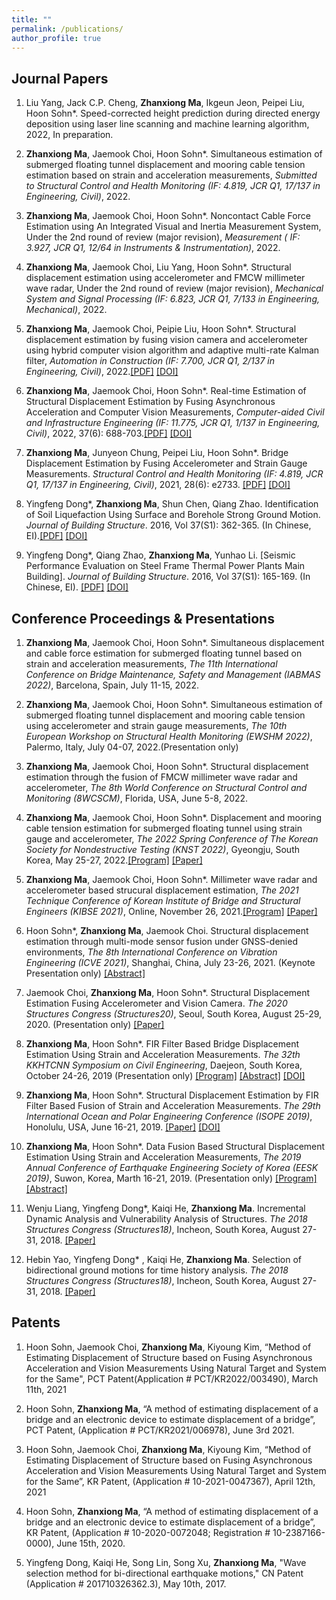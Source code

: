 ```yaml
---
title: ""
permalink: /publications/
author_profile: true
---
```

## Journal Papers


1. Liu Yang, Jack C.P. Cheng, **Zhanxiong Ma**, Ikgeun Jeon, Peipei Liu, Hoon Sohn*. Speed-corrected height prediction during directed energy deposition using laser line scanning and machine learning algorithm, 2022, In preparation.

2. **Zhanxiong Ma**, Jaemook Choi, Hoon Sohn\*. Simultaneous estimation of submerged floating tunnel displacement and mooring cable tension estimation based on strain and acceleration measurements, *Submitted to Structural Control and Health Monitoring (IF: 4.819, JCR Q1, 17/137 in Engineering, Civil)*, 2022. 

3. **Zhanxiong Ma**, Jaemook Choi, Hoon Sohn\*. Noncontact Cable Force Estimation using An Integrated Visual and Inertia Measurement System, Under the 2nd round of review (major revision), *Measurement ( IF: 3.927, JCR Q1, 12/64 in Instruments & Instrumentation)*, 2022.

4.  **Zhanxiong Ma**, Jaemook Choi, Liu Yang, Hoon Sohn\*. Structural displacement estimation using accelerometer and FMCW millimeter wave radar, Under the 2nd round of review (major revision), *Mechanical System and Signal Processing (IF: 6.823, JCR Q1, 7/133 in Engineering, Mechanical)*, 2022.

5.  **Zhanxiong Ma**, Jaemook Choi, Peipie Liu, Hoon Sohn\*. Structural displacement estimation by fusing vision camera and accelerometer using hybrid computer vision algorithm and adaptive multi-rate Kalman filter, *Automation in Construction (IF: 7.700, JCR Q1, 2/137 in Engineering, Civil)*, 2022.[[PDF]](https://mazhanxiong.github.io/files/AiC_104338.pdf) [[DOI]](https://doi.org/10.1016/j.autcon.2022.104338)

2.  **Zhanxiong Ma**, Jaemook Choi, Hoon Sohn\*. Real-time Estimation of Structural Displacement Estimation by Fusing Asynchronous Acceleration and Computer Vision Measurements, *Computer-aided Civil and Infrastructure Engineering (IF: 11.775, JCR Q1, 1/137 in Engineering, Civil)*, 2022, 37(6): 688-703.[[PDF]](https://mazhanxiong.github.io/files/mice_12767.pdf) [[DOI]](https://doi.org/10.1111/mice.12767)

3.	**Zhanxiong Ma**, Junyeon Chung, Peipei Liu, Hoon Sohn\*. Bridge Displacement Estimation by Fusing Accelerometer and Strain Gauge Measurements. *Structural Control and Health Monitoring (IF: 4.819, JCR Q1, 17/137 in Engineering, Civil)*, 2021, 28(6): e2733. [[PDF]](https://mazhanxiong.github.io/files/stc_2733.pdf) [[DOI]](https://doi.org/10.1002/stc.2733)

4.	Yingfeng Dong\*, **Zhanxiong Ma**, Shun Chen, Qiang Zhao. Identification of Soil Liquefaction Using Surface and Borehole Strong Ground Motion. *Journal of Building Structure*. 2016, Vol 37(S1): 362-365. (In Chinese, EI).[[PDF]](https://mazhanxiong.github.io/files/JBS_14006.pdf) [[DOI]](https://doi.org/10.14006/j.jzjgxb.2016.S1.051)


5.	Yingfeng Dong\*, Qiang Zhao, **Zhanxiong Ma**, Yunhao Li. [Seismic Performance Evaluation on Steel Frame Thermal Power Plants Main Building]. *Journal of Building Structure*. 2016, Vol 37(S1): 165-169. (In Chinese, EI). [[PDF]](https://mazhanxiong.github.io/files/JBS_051.pdf) [[DOI]](https://doi.org/10.14006/j.jzjgxb.2016.S1.024)

## Conference Proceedings & Presentations

1. **Zhanxiong Ma**, Jaemook Choi, Hoon Sohn\*. Simultaneous displacement and cable force estimation for submerged floating tunnel based on strain and acceleration measurements, *The 11th International Conference on Bridge Maintenance, Safety and Management (IABMAS 2022)*, Barcelona, Spain, July 11-15, 2022.

1. **Zhanxiong Ma**, Jaemook Choi, Hoon Sohn\*. Simultaneous estimation of submerged floating tunnel displacement and mooring cable tension using accelerometer and strain gauge measurements, *The 10th European Workshop on Structural Health Monitoring (EWSHM 2022)*, Palermo, Italy, July 04-07, 2022.(Presentation only)

2. **Zhanxiong Ma**, Jaemook Choi, Hoon Sohn\*. Structural displacement estimation through the fusion of FMCW millimeter wave radar and accelerometer, *The 8th World Conference on Structural Control and Monitoring (8WCSCM)*, Florida, USA, June 5-8, 2022.

1. **Zhanxiong Ma**, Jaemook Choi, Hoon Sohn\*. Displacement and mooring cable tension estimation for submerged floating tunnel using strain gauge and accelerometer, *The 2022 Spring Conference of The Korean Society for Nondestructive Testing (KNST 2022)*, Gyeongju, South Korea, May 25-27, 2022.[[Program]](https://mazhanxiong.github.io/files/KSNT_program.pdf) [[Paper]](https://mazhanxiong.github.io/files/KSNT_Draft.pdf)

3. **Zhanxiong Ma**, Jaemook Choi, Hoon Sohn\*. Millimeter wave radar and accelerometer based strucural displacement estimation, *The 2021 Technique Conference of Korean Institute of Bridge and Structural Engineers (KIBSE 2021)*, Online, November 26, 2021.[[Program]](https://mazhanxiong.github.io/files/2021%20KIBSE_Program1.pdf) [[Paper]](https://mazhanxiong.github.io/files/2021%20KIBSE_Paper.pdf)

3. Hoon Sohn\*, **Zhanxiong Ma**, Jaemook Choi. Structural displacement estimation through multi-mode sensor fusion under GNSS-denied environments, *The 8th International Conference on Vibration Engineering (ICVE 2021)*, Shanghai, China, July 23-26, 2021. (Keynote Presentation only) [[Abstract]](https://mazhanxiong.github.io/files/2021-ICVE%20Abstract.pdf)

5. Jaemook Choi, **Zhanxiong Ma**, Hoon Sohn\*. Structural Displacement Estimation Fusing Accelerometer and Vision Camera. *The 2020 Structures Congress (Structures20)*, Seoul, South Korea, August 25-29, 2020. (Presentation only) [[Paper]](http://www.i-asem.org/publication_conf/structures20/6.SM/2.SM582/SM2582_6597A.pdf)

7. **Zhanxiong Ma**, Hoon Sohn\*. FIR Filter Based Bridge Displacement Estimation Using Strain and Acceleration Measurements. *The 32th KKHTCNN Symposium on Civil Engineering*, Daejeon, South Korea, October 24-26, 2019 (Presentation only) [[Program]](https://mazhanxiong.github.io/files/Program_32KKHTCNN.pdf) [[Abstract]](https://mazhanxiong.github.io/files/32nd_KKHTCNN_Abstract.pdf) [[DOI]](https://koasas.kaist.ac.kr/handle/10203/270122)

9. **Zhanxiong Ma**, Hoon Sohn\*. Structural Displacement Estimation by FIR Filter Based Fusion of Strain and Acceleration Measurements. *The 29th International Ocean and Polar Engineering Conference (ISOPE 2019)*, Honolulu, USA, June 16-21, 2019. [[Paper]](https://mazhanxiong.github.io/files/2019_ISOPE_Paper.pdf) [[DOI]](https://onepetro.org/ISOPEIOPEC/proceedings-abstract/ISOPE19/All-ISOPE19/ISOPE-I-19-637/21666)

11. **Zhanxiong Ma**, Hoon Sohn\*. Data Fusion Based Structural Displacement Estimation Using Strain and Acceleration Measurements, *The 2019 Annual Conference of Earthquake Engineering Society of Korea (EESK 2019)*, Suwon, Korea, Marth 16-21, 2019. (Presentation only) [[Program]](https://mazhanxiong.github.io/files/Conference%20Program.pdf) [[Abstract]](https://mazhanxiong.github.io/files/2019_EESK_Abstract.pdf)

13. Wenju Liang, Yingfeng Dong\*, Kaiqi He, **Zhanxiong Ma**. Incremental Dynamic Analysis and Vulnerability Analysis of Structures. *The 2018 Structures Congress (Structures18)*, Incheon, South Korea, August 27-31, 2018. [[Paper]](http://www.i-asem.org/publication_conf/structures18/8.ASMM18/YP.63.SM1559_5252F6.pdf)

15. Hebin Yao, Yingfeng Dong\* , Kaiqi He, **Zhanxiong Ma**. Selection of bidirectional ground motions for time history analysis. *The 2018 Structures Congress (Structures18)*, Incheon, South Korea, August 27-31, 2018. [[Paper]](http://www.i-asem.org/publication_conf/structures18/8.ASMM18/YP.62.SM1558_5248F6.pdf)

## Patents

1. Hoon Sohn, Jaemook Choi, **Zhanxiong Ma**, Kiyoung Kim, “Method of Estimating Displacement of Structure based on Fusing Asynchronous Acceleration and Vision Measurements Using Natural Target and System for the Same", PCT Patent(Application # PCT/KR2022/003490), March 11th, 2021

2. Hoon Sohn, **Zhanxiong Ma**, “A method of estimating displacement of a bridge and an electronic device to estimate displacement of a bridge”, PCT Patent, (Application # PCT/KR2021/006978), June 3rd 2021.

3. Hoon Sohn, Jaemook Choi, **Zhanxiong Ma**, Kiyoung Kim, “Method of Estimating Displacement of Structure based on Fusing Asynchronous Acceleration and Vision Measurements Using Natural Target and System for the Same”, KR Patent, (Application # 10-2021-0047367), April 12th, 2021

4. Hoon Sohn, **Zhanxiong Ma**, “A method of estimating displacement of a bridge and an electronic device to estimate displacement of a bridge”, KR Patent, (Application # 10-2020-0072048; Registration # 10-2387166-0000), June 15th, 2020.

5. Yingfeng Dong, Kaiqi He, Song Lin, Song Xu, **Zhanxiong Ma**, "Wave selection method for bi-directional earthquake motions," CN Patent (Application # 201710326362.3), May 10th, 2017.



